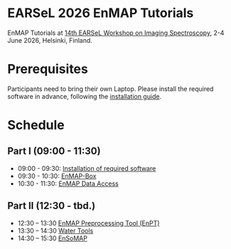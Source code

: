 # EARSeL 2026 EnMAP Tutorials

EnMAP Tutorials at [14th EARSeL Workshop on Imaging Spectroscopy](https://is.earsel.org/workshop/14-IS-Helsinki2026/), 2-4 June 2026, Helsinki, Finland.


# Prerequisites

Participants need to bring their own Laptop.
Please install the required software in advance, following the
[installation guide](prerequisites.md).



# Schedule
## Part I (09:00 - 11:30)

* 09:00 - 09:30: [Installation of required software](tut_installation.md)
* 09:30 - 10:30: [EnMAP-Box](tut_enmapbox.md)
* 10:30 - 11:30: [EnMAP Data Access](tut_data_access.md)


## Part II (12:30 - tbd.)

* 12:30 – 13:30 [EnMAP Preprocessing Tool (EnPT)](tut_enpt.md)
* 13:30 – 14:30 [Water Tools](tut_water_tools.md) 
* 14:30 – 15:30 [EnSoMAP](tut_ensomap.md)

